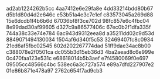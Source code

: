 ad2ab1224262b5cc
4aa7412e6e29fa8e
4dd33214bdd80b67
d5b1d80d4d2e646c
e53b51a4e3c7e1ef
c83573045a269d88
15e6dcdb1f4b6b6d
67036bf8f3ce702d
98fc857e6c4fbc04
8e99dad30af99605
d327c9a86577406c
67ec0b2f1dfa335f
744a38c33e74e784
6ac943d9312eea8d
a35211dd02c9d53d
8849071494130034
1504af6d340f5c53
32469407fc8c0934
21ed6af5fbc02545
602d202267774dad
51ff9dae34ac8b00
c388078e2f0501ca
dc055b3d15eb36d3
4ba2aead8c6e999e
0c470faa123e531c
e68618014b5b3aef
e7f4580069f0e697
09505cc48566c4bc
538ec6a3c727a574
e89a7dfd227907e2
01e86b871e478a97
2762c654f7ad9cb3
